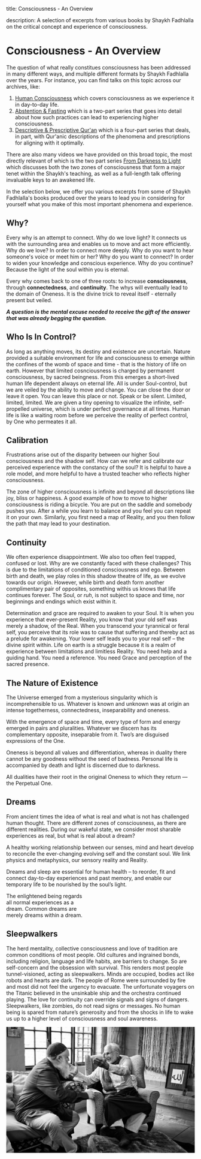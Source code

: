 title: Consciousness - An Overview

description: A selection of excerpts from various books by Shaykh Fadhlalla on the critical concept and experience of consciousness.

# Consciousness - An Overview

The question of what really constitues consciousness has been addressed in many different ways, and multiple different formats by Shaykh Fadhlalla over the years. For instance, you can find talks on this topic across our archives, like:

1. [Human Consciousness](../../audios/single-talks/#human-consciousness) which covers consciousness as we experience it in day-to-day life.
2. [Abstention & Fasting](../../audios/series/abstention-fasting) which is a two-part series that goes into detail about how such practices can lead to experiencing higher consciousness.
3. [Descriptive & Prescriptive Qur'an](../../audios/series/descriptive-prescriptive-quran) which is a four-part series that deals, in part, with Qur'anic descriptions of the phenomena and prescriptions for aligning with it optimally.

There are also many videos we have provided on this broad topic, the most directly relevant of which is the two part series [From Darkness to Light](../../videos/quran/darkness-to-light/) which discusses both the two zones of consciousness that form a major tenet within the Shaykh's teaching, as well as a full-length talk offering invaluable keys to an awakened life.

In the selection below, we offer you various excerpts from some of Shaykh Fadhlalla's books produced over the years to lead you in considering for yourself what you make of this most important phenomena and experience.

## Why?

Every why is an attempt to connect. Why do we love light? It connects us with the surrounding area and enables us to move and act more efficiently. Why do we love? In order to connect more deeply. Why do you want to hear someone's voice or meet him or her? Why do you want to connect? In order to widen your knowledge and conscious experience. Why do you continue? Because the light of the soul within you is eternal.

Every why comes back to one of three roots: to increase **consciousness**, through **connectedness**, and **continuity**. The whys will eventually lead to the domain of Oneness. It is the divine trick to reveal itself - eternally present but veiled.

**_A question is the mental excuse needed to receive the gift of the answer that was already begging the question._**

## Who Is In Control?

As long as anything moves, its destiny and existence are uncertain. Nature provided a suitable environment for life and consciousness to emerge within the confines of the womb of space and time - that is the history of life on earth. However that limited cosnciousness is charged by permanent consciousness, by sacred beingness. From this emerges a short-lived human life dependent always on eternal life. All is under Soul-control, but we are veiled by the ability to move and change. You can close the door or leave it open. You can leave this place or not. Speak or be silent. Limited, limited, limited. We are given a tiny opening to visualize the infinite, self-propelled universe, which is under perfect governance at all times. Human life is like a waiting room before we perceive the reality of perfect control, by One who permeates it all.

## Calibration

Frustrations arise out of the disparity between our higher Soul consciousness and the shadow self. How can we refer and calibrate our perceived experience with the constancy of the soul? It is helpful to have a role model, and more helpful to have a trusted teacher who reflects higher consciousness. 

The zone of higher consciousness is infinite and beyond all descriptions like joy, bliss or happiness. A good example of how to move to higher consciousness is riding a bicycle. You are put on the saddle and somebody pushes you. After a while you learn to balance and you feel you can repeat it on your own. Similarly, you first need a map of Reality, and you then follow the path that may lead to your destination. 

## Continuity

We often experience disappointment. We also too often feel trapped, confused or lost. Why are we constantly faced with these challenges? This is due to the limitations of conditioned consciousness and ego. Between birth and death, we play roles in this shadow theatre of life, as we evolve towards our origin. However, while birth and death form another complimentary pair of opposites, something withis us knows that life continues forever. The Soul, or _ruh_, is not subject to space and time, nor beginnings and endings which exist within it.

Determination and grace are required to awaken to your Soul. It is when you experience that ever-present Reality, you know that your old self was merely a shadow, of the Real. When you transcend your tyrannical or feral self, you perceive that its role was to cause that suffering and thereby act as a prelude for awakening. Your lower self leads you to your real self – the divine spirit within. Life on earth is a struggle because it is a realm of experience between limitations and limitless Reality. You need help and a guiding hand. You need a reference. You need Grace and perception of the sacred presence. 

## The Nature of Existence   

The Universe emerged from a mysterious singularity which is incomprehensible to us. Whatever is known and unknown was at origin an intense togetherness, connectedness, inseparability and oneness.  

With the emergence of space and time, every type of form and energy emerged in pairs and pluralities. Whatever we discern has its complementary opposite, inseparable from it. Two’s are disguised expressions of the One.          

Oneness is beyond all values and differentiation, whereas in duality there cannot be any goodness without the seed of badness. Personal life is accompanied by death and light is discerned due to darkness.  

All dualities have their root in the original Oneness to which they return — the Perpetual One.    

## Dreams  

From ancient times the idea of what is real and what is not has challenged human thought. There are different zones of consciousness, as there are different realities. During our wakeful state, we consider most sharable experiences as real, but what is real about a dream?  

A healthy working relationship between our senses, mind and heart develop to reconcile the ever-changing evolving self and the constant soul. We link physics and metaphysics, our sensory reality and Reality.  

Dreams and sleep are essential for human health – to reorder, fit and connect day-to-day experiences and past memory, and enable our temporary life to be nourished by the soul’s light.  

The enlightened being regards  
all normal experiences as a  
dream. Common dreams are  
merely dreams within a dream.   

## Sleepwalkers    

The herd mentality, collective consciousness and love of tradition are common conditions of most people. Old cultures and ingrained bonds, including religion, language and life habits, are barriers to change. So are self-concern and the obsession with survival. This renders most people tunnel-visioned, acting as sleepwalkers. Minds are occupied, bodies act like robots and hearts are dark.
The people of Rome were surrounded by fire and most did not feel the urgency to evacuate. The unfortunate voyagers on the Titanic believed in the unsinkable ship and the orchestra continued playing. The love for continuity can override signals and signs of dangers. Sleepwalkers, like zombies, do not read signs or messages.
No human being is spared from nature’s generosity and from the shocks in life to wake us up to a higher level of consciousness and soul awareness.

![Wake up!](./img/sfh_celebrate.jpg)
